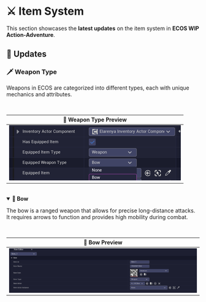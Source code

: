 # ⚔️ Item System  

This section showcases the **latest updates** on the item system in **ECOS WIP Action-Adventure**.  

## 📌 Updates  

### 🗡️ Weapon Type  

Weapons in ECOS are categorized into different types, each with unique mechanics and attributes.  

<br>

| 🏹 **Weapon Type Preview** |
|---------------------------|
| ![Weapon Type](https://raw.githubusercontent.com/karakusnurullah/ECOS-WIP-Action-Adventure-Showcase/8412bbbb21b75afdb0bc8599caa91f434241afe5/Assets/Images/Items/Types/I_WeaponType.png) |

<br>

<details open>
  <summary><strong>🏹 Bow</strong></summary>

  The bow is a ranged weapon that allows for precise long-distance attacks.  
  It requires arrows to function and provides high mobility during combat.  

  <br>

  | 🎯 **Bow Preview** |
  |-------------------|
  | ![Bow](https://raw.githubusercontent.com/karakusnurullah/ECOS-WIP-Action-Adventure-Showcase/8412bbbb21b75afdb0bc8599caa91f434241afe5/Assets/Images/Items/Weapons/I_Bow_1.png) |

  <br>
  
</details>
